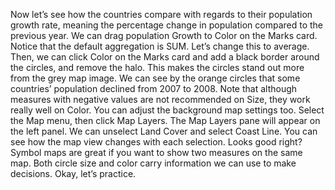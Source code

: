 Now let’s see how the countries compare with regards to their population growth rate, meaning the percentage change in population compared to the previous year. We can drag population Growth to Color on the Marks card. Notice that the default aggregation is SUM. Let’s change this to average. Then, we can click Color on the Marks card and add a black border around the circles, and remove the halo. This makes the circles stand out more from the grey map image. We can see by the orange circles that some countries’ population declined from 2007 to 2008. Note that although measures with negative values are not recommended on Size, they work really well on Color. You can adjust the background map settings too. Select the Map menu, then click Map Layers. The Map Layers pane will appear on the left panel. We can unselect Land Cover and select Coast Line. You can see how the map view changes with each selection. Looks good right? Symbol maps are great if you want to show two measures on the same map. Both circle size and color carry information we can use to make decisions. Okay, let’s practice.
